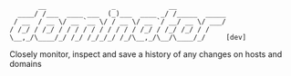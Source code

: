 ```
       __                _             __            
  ____/ /___  ____ ___  (_)___  ____ _/ /_____  _____
 / __  / __ \/ __ `__ \/ / __ \/ __ `/ __/ __ \/ ___/
/ /_/ / /_/ / / / / / / / / / / /_/ / /_/ /_/ / /    
\__,_/\____/_/ /_/ /_/_/_/ /_/\__,_/\__/\____/_/     [dev]
```

Closely monitor, inspect and save a history of any changes on hosts and domains
